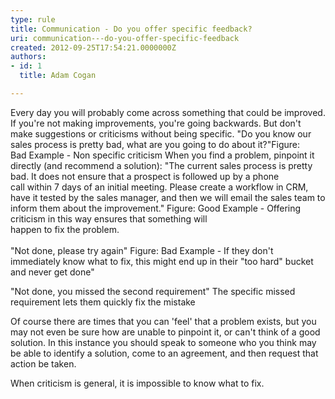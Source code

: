 ```yaml
---
type: rule
title: Communication - Do you offer specific feedback?
uri: communication---do-you-offer-specific-feedback
created: 2012-09-25T17:54:21.0000000Z
authors:
- id: 1
  title: Adam Cogan

---
```


 
Every day you will probably come across something that could be improved. If you're not making improvements, you're going backwards. But don't make suggestions or criticisms without being specific.
 "Do you know our sales process is pretty bad, what are you going to do about it?"Figure:<br>                        Bad Example - Non specific criticism
When you find a problem, pinpoint it directly (and recommend a solution):
"The current sales process is pretty bad. It does not ensure that a prospect is followed up by a phone<br>                        call within 7 days of an initial meeting. Please create a workflow in CRM,​ have it tested by the sales manager, and then we will email the sales team to inform them about the improvement."                         Figure: Good Example - Offering criticism in this way ensures that something will<br>                        happen to fix the problem.<br>                    
"Not done, please try again"
​​Figure: Bad Example - If they don't immediately know what to fix, this might end up in their "too hard" bucket and never get done"

"Not done, you missed the second requirement"
​The specific missed requirement lets them quickly fix the mistake

Of course there are times that you can 'feel' that a​ problem exists, but you may not even be sure how are unable to pinpoint it, or can't think of a good solution. In this instance you should speak                     to someone who you think may be able to identify a solution, come to an agreement,                     and then request that action be taken.

When criticism is general, it is impossible to know what to fix.​​

